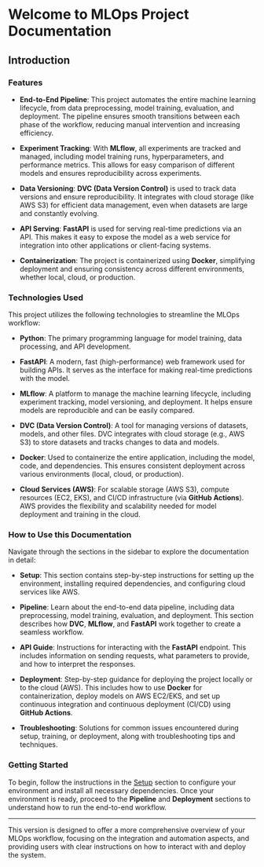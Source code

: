 # Welcome to MLOps Project Documentation

## Introduction

### Features

- **End-to-End Pipeline**: This project automates the entire machine learning lifecycle, from data preprocessing, model training, evaluation, and deployment. The pipeline ensures smooth transitions between each phase of the workflow, reducing manual intervention and increasing efficiency.
  
- **Experiment Tracking**: With **MLflow**, all experiments are tracked and managed, including model training runs, hyperparameters, and performance metrics. This allows for easy comparison of different models and ensures reproducibility across experiments.

- **Data Versioning**: **DVC (Data Version Control)** is used to track data versions and ensure reproducibility. It integrates with cloud storage (like AWS S3) for efficient data management, even when datasets are large and constantly evolving.

- **API Serving**: **FastAPI** is used for serving real-time predictions via an API. This makes it easy to expose the model as a web service for integration into other applications or client-facing systems.

- **Containerization**: The project is containerized using **Docker**, simplifying deployment and ensuring consistency across different environments, whether local, cloud, or production.

### Technologies Used
This project utilizes the following technologies to streamline the MLOps workflow:

- **Python**: The primary programming language for model training, data processing, and API development.
  
- **FastAPI**: A modern, fast (high-performance) web framework used for building APIs. It serves as the interface for making real-time predictions with the model.

- **MLflow**: A platform to manage the machine learning lifecycle, including experiment tracking, model versioning, and deployment. It helps ensure models are reproducible and can be easily compared.

- **DVC (Data Version Control)**: A tool for managing versions of datasets, models, and other files. DVC integrates with cloud storage (e.g., AWS S3) to store datasets and tracks changes to data and models.

- **Docker**: Used to containerize the entire application, including the model, code, and dependencies. This ensures consistent deployment across various environments (local, cloud, or production).

- **Cloud Services (AWS)**: For scalable storage (AWS S3), compute resources (EC2, EKS), and CI/CD infrastructure (via **GitHub Actions**). AWS provides the flexibility and scalability needed for model deployment and training in the cloud.

### How to Use this Documentation
Navigate through the sections in the sidebar to explore the documentation in detail:

- **Setup**: This section contains step-by-step instructions for setting up the environment, installing required dependencies, and configuring cloud services like AWS.
  
- **Pipeline**: Learn about the end-to-end data pipeline, including data preprocessing, model training, evaluation, and deployment. This section describes how **DVC**, **MLflow**, and **FastAPI** work together to create a seamless workflow.
  
- **API Guide**: Instructions for interacting with the **FastAPI** endpoint. This includes information on sending requests, what parameters to provide, and how to interpret the responses.

- **Deployment**: Step-by-step guidance for deploying the project locally or to the cloud (AWS). This includes how to use **Docker** for containerization, deploy models on AWS EC2/EKS, and set up continuous integration and continuous deployment (CI/CD) using **GitHub Actions**.

- **Troubleshooting**: Solutions for common issues encountered during setup, training, or deployment, along with troubleshooting tips and techniques.

### Getting Started
To begin, follow the instructions in the [Setup](setup/overview.md) section to configure your environment and install all necessary dependencies. Once your environment is ready, proceed to the **Pipeline** and **Deployment** sections to understand how to run the end-to-end workflow.

---

This version is designed to offer a more comprehensive overview of your MLOps workflow, focusing on the integration and automation aspects, and providing users with clear instructions on how to interact with and deploy the system.
